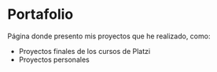 # Portafolio
Página donde presento mis proyectos que he realizado, como:
  * Proyectos finales de los cursos de Platzi
  * Proyectos personales
